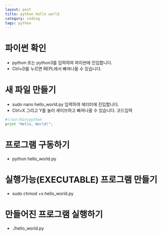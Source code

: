 ```yaml
---
layout: post
title: python hello world
category: coding
tags: python
---
```


# 파이썬 확인 
* python 또는 python3를 입력하여 파이썬에 진입합니다.
* Ctrl+D를 누르면 REPL에서 빠져나올 수 있습니다.
  
# 새 파일 만들기 
* sudo nano hello_world.py 입력하여 에티터에 진입합니다.
* Ctrl+X 그리고 Y를 눌러 세이브하고 빠져나올 수 있습니다.
 코드입력 

```python
#!/usr/bin/python
print "Hello, World!";
```

# 프로그램 구동하기 
* python hello_world.py

# 실행가능(EXECUTABLE) 프로그램 만들기 
* sudo chmod +x hello_world.py

# 만들어진 프로그램 실행하기 
* ./hello_world.py
